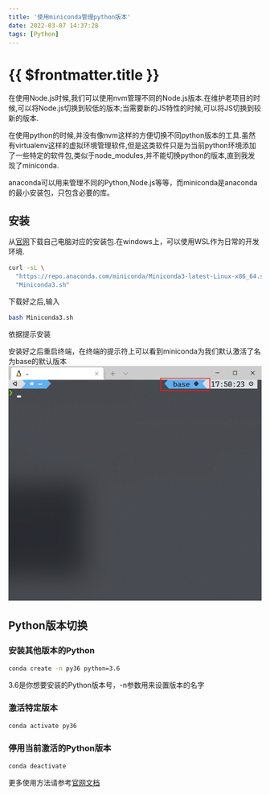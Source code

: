 ```yaml
---
title: '使用miniconda管理python版本'
date: 2022-03-07 14:37:28
tags: [Python]
---
```

# {{ $frontmatter.title }}

在使用Node.js时候,我们可以使用nvm管理不同的Node.js版本.在维护老项目的时候,可以将Node.js切换到较低的版本;当需要新的JS特性的时候,可以将JS切换到较新的版本.

在使用python的时候,并没有像nvm这样的方便切换不同python版本的工具.虽然有virtualenv这样的虚拟环境管理软件,但是这类软件只是为当前python环境添加了一些特定的软件包,类似于node_modules,并不能切换python的版本,直到我发现了miniconda.

anaconda可以用来管理不同的Python,Node.js等等，而miniconda是anaconda的最小安装包，只包含必要的库。

## 安装
从[官网](https://docs.conda.io/en/latest/miniconda.html)下载自己电脑对应的安装包.在windows上，可以使用WSL作为日常的开发环境.
```bash
curl -sL \
  "https://repo.anaconda.com/miniconda/Miniconda3-latest-Linux-x86_64.sh" > \
  "Miniconda3.sh"
```
下载好之后,输入
```bash
bash Miniconda3.sh
```
依据提示安装

安装好之后重启终端，在终端的提示符上可以看到miniconda为我们默认激活了名为base的默认版本
![](../assets/1646646662326.png)

## Python版本切换

### 安装其他版本的Python
```bash
conda create -n py36 python=3.6
```
3.6是你想要安装的Python版本号，-n参数用来设置版本的名字

### 激活特定版本
```bash
conda activate py36
```

### 停用当前激活的Python版本
```bash
conda deactivate
```

更多使用方法请参考[官网文档](https://docs.conda.io/en/latest/miniconda.html)
